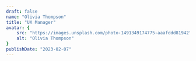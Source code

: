 ```yaml
---
draft: false
name: "Olivia Thompson"
title: "UX Manager"
avatar: {
    src: "https://images.unsplash.com/photo-1491349174775-aaafddd81942",
    alt: "Olivia Thompson"
}
publishDate: "2023-02-07"
---
```

